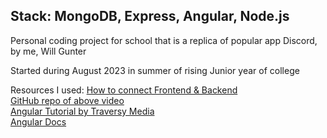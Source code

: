 ## Stack: MongoDB, Express, Angular, Node.js

Personal coding project for school that is a replica of popular app Discord, by me, Will Gunter

Started during August 2023 in summer of rising Junior year of college

Resources I used:
[How to connect Frontend & Backend](https://www.youtube.com/watch?v=fhRdqbEXp9Y)  
[GitHub repo of above video](https://github.com/CodAffection/MEAN-Stack-CRUD-Operations)  
[Angular Tutorial by Traversy Media](https://www.youtube.com/watch?v=3dHNOWTI7H8&t=3s)  
[Angular Docs](https://angular.io/)